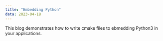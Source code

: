 ```yaml
---
title: "Embedding Python"
data: 2023-04-18
---
```


This blog demonstrates how to write cmake files to ebmedding Python3 in your applications.
